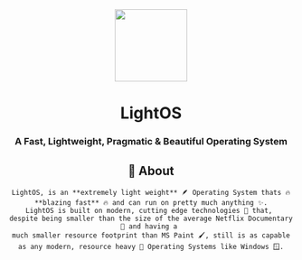 <html>
<div align="center" id="top">
  <img src="https://user-images.githubusercontent.com/110741779/197019148-83853ac3-ce07-4216-9db7-ca0f44bbc169.png" width="128" height="128" />


<div align="center">
  <h1>LightOS</h1>
  <h3>A Fast, Lightweight, Pragmatic & Beautiful Operating System</h3>
</div>
  </html>


## :dart: About ##
``` 
LightOS, is an **extremely light weight** 🪶 Operating System thats 🔥 **blazing fast** 🔥 and can run on pretty much anything ✨.
LightOS is built on modern, cutting edge technologies 🚀 that, 
despite being smaller than the size of the average Netflix Documentary 🎥 and having a 
much smaller resource footprint than MS Paint 🖌️, still is as capable as any modern, resource heavy 🔨 Operating Systems like Windows 🪟.
```
